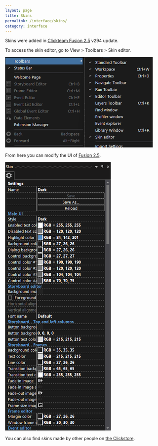 ```yaml
---
layout: page
title: Skins
permalink: /interface/skins/
category: interface
---
```


Skins were added in [Clickteam Fusion 2.5] v294 update.

To access the skin editor, go to View > Toolbars > Skin editor.

![](/wiki/assets/Screenshots/GotoSkinEditor.png)

From here you can modify the UI of [Fusion 2.5].

![](/wiki/assets/Screenshots/SkinEditor.png)

You can also find skins made by other people on [the Clickstore](https://clickstore.clickteam.com/index.php?route=product/category&path=71_75).

[Fusion 2.5]: /fusion/2.5/
[Clickteam Fusion 2.5]: /fusion/2.5/
